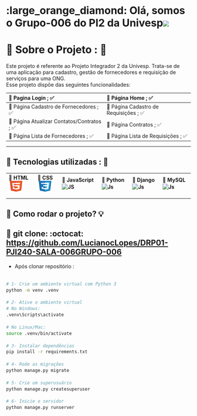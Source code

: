 <br>
 <h1 align="left"> :large_orange_diamond: Olá, somos o Grupo-006 do PI2 da Univesp<img src="https://raw.githubusercontent.com/kaueMarques/kaueMarques/master/hi.gif" height="30px"></h1>

#  :large_orange_diamond: Sobre o Projeto :  :page_with_curl:
Este projeto é referente ao Projeto Integrador 2 da Univesp. Trata-se de uma aplicação para cadastro, gestão de fornecedores e requisição de serviços para uma ONG.<br>
Esse projeto dispõe das seguintes funcionalidades:

| :small_orange_diamond: Pagina Login ;  :white_check_mark:  | :small_orange_diamond: Página Home ;  :white_check_mark:
|:--------------|:-----
| :small_orange_diamond: Página Cadastro de Fornecedores ; :white_check_mark: | :small_orange_diamond: Página Cadastro de Requisições ; :white_check_mark:
| :small_orange_diamond: Página Atualizar Contatos/Contratos ; :white_check_mark: |  :small_orange_diamond: Página Contratos ; :white_check_mark:  
| :small_orange_diamond: Página Lista de Fornecedores ; :white_check_mark:   |   :small_orange_diamond: Página Lista de Requisições ; :white_check_mark:  

*****
##  :large_orange_diamond: Tecnologias utilizadas : :calling:
| 🔸 **HTML** <img align="center" alt="HTML" height="30" width="40" src="https://raw.githubusercontent.com/devicons/devicon/master/icons/html5/html5-original.svg"> | :small_orange_diamond: **CSS** <img align="center" alt="CSS" height="30" width="40" src="https://raw.githubusercontent.com/devicons/devicon/master/icons/css3/css3-original.svg"> | 🔸 **JavaScript** <img align="center" alt="JS" height="40" width="40" src="https://img.icons8.com/?size=48&id=108784&format=png"> |🔸 **Python** <img align="center" alt="Js" height="40" width="40" src="https://img.icons8.com/?size=48&id=13441&format=png">  |  🔸 **Django** <img align="center" alt="Js" height="30" width="40" src="https://img.icons8.com/?size=80&id=IuuVVwsdTi2v&format=png">  |  🔸 **MySQL** <img align="center" alt="Js" height="50" width="40" src="https://img.icons8.com/?size=48&id=UFXRpPFebwa2&format=png">  |
|:----- |:----- |:----- |:----- |:----- | :------ |

*****
## :large_orange_diamond: Como rodar o projeto?  :bulb:

## :flashlight: git clone: :octocat: https://github.com/LucianocLopes/DRP01-PJI240-SALA-006GRUPO-006
- Após clonar repositório : 

```bash

# 1- Crie um ambiente virtual com Python 3
python -m venv .venv

# 2- Ative o ambiente virtual
# No Windows:
.venv\Scripts\activate

# No Linux/Mac:
source .venv/bin/activate

# 3- Instalar dependências
pip install -r requirements.txt

# 4- Rode as migrações
python manage.py migrate

# 5- Crie um superusuário
python manage.py createsuperuser

# 6- Inicie o servidor
python manage.py runserver

```
